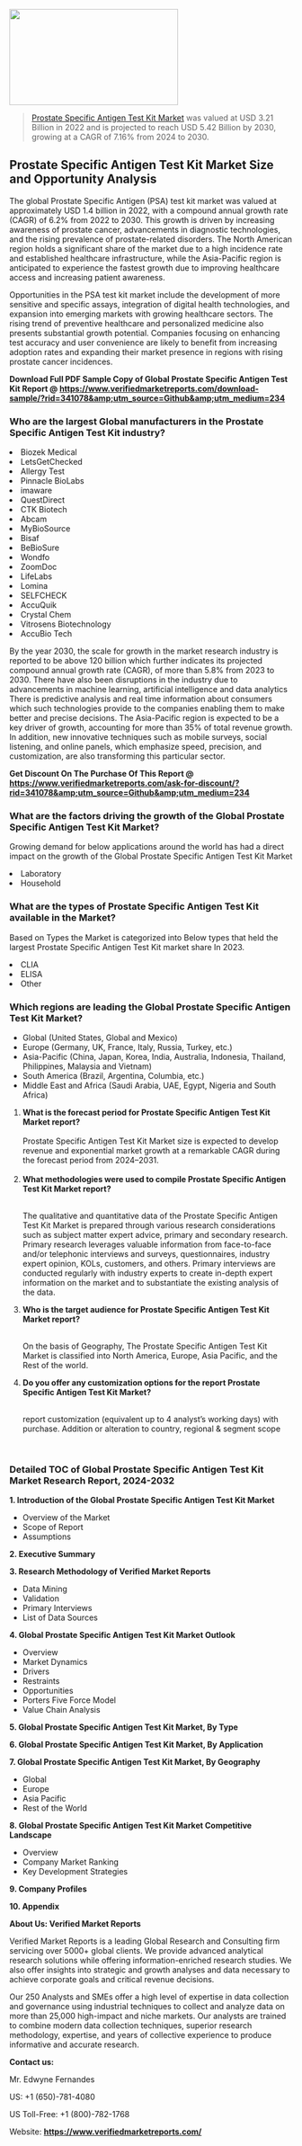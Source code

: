 <img src="https://ffe5etoiles.com/wp-content/uploads/2024/12/MST1-300x171.png" alt="" width="300" height="171" class="alignnone size-medium wp-image-20088" /><blockquote><p><p><a href="https://www.verifiedmarketreports.com/download-sample/?rid=341078&utm_source=Github&utm_medium=234" target="_blank">Prostate Specific Antigen Test Kit Market</a> was valued at USD 3.21 Billion in 2022 and is projected to reach USD 5.42 Billion by 2030, growing at a CAGR of 7.16% from 2024 to 2030.</p></blockquote><p><h2>Prostate Specific Antigen Test Kit Market Size and Opportunity Analysis</h2><p>The global Prostate Specific Antigen (PSA) test kit market was valued at approximately USD 1.4 billion in 2022, with a compound annual growth rate (CAGR) of 6.2% from 2022 to 2030. This growth is driven by increasing awareness of prostate cancer, advancements in diagnostic technologies, and the rising prevalence of prostate-related disorders. The North American region holds a significant share of the market due to a high incidence rate and established healthcare infrastructure, while the Asia-Pacific region is anticipated to experience the fastest growth due to improving healthcare access and increasing patient awareness.</p><p>Opportunities in the PSA test kit market include the development of more sensitive and specific assays, integration of digital health technologies, and expansion into emerging markets with growing healthcare sectors. The rising trend of preventive healthcare and personalized medicine also presents substantial growth potential. Companies focusing on enhancing test accuracy and user convenience are likely to benefit from increasing adoption rates and expanding their market presence in regions with rising prostate cancer incidences.</p></p><p class=""><strong>Download Full PDF Sample Copy of Global Prostate Specific Antigen Test Kit Report @ <a href="https://www.verifiedmarketreports.com/download-sample/?rid=341078&amp;utm_source=Github&amp;utm_medium=234" target="_blank">https://www.verifiedmarketreports.com/download-sample/?rid=341078&amp;utm_source=Github&amp;utm_medium=234</a></strong></p><h3 id="" class="">Who are the largest Global manufacturers in the Prostate Specific Antigen Test Kit industry?</h3><p><li>Biozek Medical</li><li> LetsGetChecked</li><li> Allergy Test</li><li> Pinnacle BioLabs</li><li> imaware</li><li> QuestDirect</li><li> CTK Biotech</li><li> Abcam</li><li> MyBioSource</li><li> Bisaf</li><li> BeBioSure</li><li> Wondfo</li><li> ZoomDoc</li><li> LifeLabs</li><li> Lomina</li><li> SELFCHECK</li><li> AccuQuik</li><li> Crystal Chem</li><li> Vitrosens Biotechnology</li><li> AccuBio Tech</li></p><div class=""><div class="" dir="" data-message-author-role="" data-message-id="" data-message-model-slug=""><div class=""><div class=""><div class=""><div class="" dir="" data-message-author-role="" data-message-id="" data-message-model-slug=""><div class=""><div class=""><p>By the year 2030, the scale for growth in the market research industry is reported to be above 120 billion which further indicates its projected compound annual growth rate (CAGR), of more than 5.8% from 2023 to 2030. There have also been disruptions in the industry due to advancements in machine learning, artificial intelligence and data analytics There is predictive analysis and real time information about consumers which such technologies provide to the companies enabling them to make better and precise decisions. The Asia-Pacific region is expected to be a key driver of growth, accounting for more than 35% of total revenue growth. In addition, new innovative techniques such as mobile surveys, social listening, and online panels, which emphasize speed, precision, and customization, are also transforming this particular sector.</p><p><strong>Get Discount On The Purchase Of This Report @&nbsp; <a href="https://www.verifiedmarketreports.com/ask-for-discount/?rid=341078&amp;utm_source=Github&amp;utm_medium=234" target="_blank">https://www.verifiedmarketreports.com/ask-for-discount/?rid=341078&amp;utm_source=Github&amp;utm_medium=234</a></strong></p></div></div></div></div></div></div></div></div><h3 id="" class="">What are the factors driving the growth of the Global Prostate Specific Antigen Test Kit Market?</h3><p id="" class="">Growing demand for below applications around the world has had a direct impact on the growth of the Global Prostate Specific Antigen Test Kit Market</p><p id="" class=""><li>Laboratory</li><li> Household</li></p><h3 id="" class="">What are the types of Prostate Specific Antigen Test Kit available in the Market?</h3><p id="" class="">Based on Types the Market is categorized into Below types that held the largest Prostate Specific Antigen Test Kit market share In 2023.</p><p id="" class=""><li>CLIA</li><li> ELISA</li><li> Other</li></p><h3 id="" class="">Which regions are leading the Global Prostate Specific Antigen Test Kit Market?</h3><ul><li>Global (United States, Global and Mexico)</li><li>Europe (Germany, UK, France, Italy, Russia, Turkey, etc.)</li><li>Asia-Pacific (China, Japan, Korea, India, Australia, Indonesia, Thailand, Philippines, Malaysia and Vietnam)</li><li>South America (Brazil, Argentina, Columbia, etc.)</li><li>Middle East and Africa (Saudi Arabia, UAE, Egypt, Nigeria and South Africa)</li></ul><p><ol><li><strong>What is the forecast period for Prostate Specific Antigen Test Kit Market report?<br /></strong><br /><span data-sheets-root="1" data-sheets-value="{&quot;1&quot;:2,&quot;2&quot;:&quot;XXXX size is expected to develop revenue and exponential market growth at a remarkable CAGR during the forecast period from 2024&ndash;2030.&quot;}" data-sheets-userformat="{&quot;2&quot;:12674,&quot;4&quot;:{&quot;1&quot;:2,&quot;2&quot;:16776960},&quot;10&quot;:2,&quot;11&quot;:0,&quot;15&quot;:&quot;Arial&quot;,&quot;16&quot;:12}">Prostate Specific Antigen Test Kit Market size is expected to develop revenue and exponential market growth at a remarkable CAGR during the forecast period from 2024&ndash;2031.</span><br /><br /></li><li><strong>What methodologies were used to compile Prostate Specific Antigen Test Kit Market report?<br /><br /></strong><p>The qualitative and quantitative data of the&nbsp;Prostate Specific Antigen Test Kit Market is prepared through various research considerations such as subject matter expert advice, primary and secondary research. Primary research leverages valuable information from face-to-face and/or telephonic interviews and surveys, questionnaires, industry expert opinion, KOLs, customers, and others. Primary interviews are conducted regularly with industry experts to create in-depth expert information on the market and to substantiate the existing analysis of the data.&nbsp;</p></li><li><strong>Who is the target audience for Prostate Specific Antigen Test Kit Market report?<br /><br /></strong><p>On the basis of Geography, The&nbsp;Prostate Specific Antigen Test Kit Market is classified into North America, Europe, Asia Pacific, and the Rest of the world.</p></li><li><strong>Do you offer any customization options for the report Prostate Specific Antigen Test Kit Market?<br /><br /></strong><p>report customization (equivalent up to 4 analyst&rsquo;s working days) with purchase. Addition or alteration to country, regional &amp; segment scope</p><p>&nbsp;</p></li></ol></p><h3 id="" class="">Detailed TOC of Global Prostate Specific Antigen Test Kit Market Research Report, 2024-2032</h3><p id="" class=""><strong>1. Introduction of the Global Prostate Specific Antigen Test Kit Market</strong></p><ul><li>Overview of the Market</li><li>Scope of Report</li><li>Assumptions</li></ul><p id="" class=""><strong>2. Executive Summary</strong></p><p id="" class=""><strong>3. Research Methodology of&nbsp;Verified Market Reports</strong></p><ul><li>Data Mining</li><li>Validation</li><li>Primary Interviews</li><li>List of Data Sources</li></ul><p id="" class=""><strong>4. Global Prostate Specific Antigen Test Kit Market Outlook</strong></p><ul><li>Overview</li><li>Market Dynamics</li><li>Drivers</li><li>Restraints</li><li>Opportunities</li><li>Porters Five Force Model</li><li>Value Chain Analysis</li></ul><p id="" class=""><strong>5. Global Prostate Specific Antigen Test Kit Market, By&nbsp;Type</strong></p><p id="" class=""><strong>6. Global Prostate Specific Antigen Test Kit Market, By Application</strong></p><p id="" class=""><strong>7. Global Prostate Specific Antigen Test Kit Market, By Geography</strong></p><ul><li>Global</li><li>Europe</li><li>Asia Pacific</li><li>Rest of the World</li></ul><p id="" class=""><strong>8. Global Prostate Specific Antigen Test Kit Market Competitive Landscape</strong></p><ul><li>Overview</li><li>Company Market Ranking</li><li>Key Development Strategies</li></ul><p id="" class=""><strong>9. Company Profiles</strong></p><p id="" class=""><strong>10. Appendix</strong></p><p id="" class=""><strong>About Us: Verified Market Reports</strong></p><p id="" class="">Verified Market Reports is a leading Global Research and Consulting firm servicing over 5000+ global clients. We provide advanced analytical research solutions while offering information-enriched research studies. We also offer insights into strategic and growth analyses and data necessary to achieve corporate goals and critical revenue decisions.</p><p id="" class="">Our 250 Analysts and SMEs offer a high level of expertise in data collection and governance using industrial techniques to collect and analyze data on more than 25,000 high-impact and niche markets. Our analysts are trained to combine modern data collection techniques, superior research methodology, expertise, and years of collective experience to produce informative and accurate research.</p><p id="" class=""><strong>Contact us:</strong></p><p id="" class="">Mr. Edwyne Fernandes</p><p id="" class="">US: +1 (650)-781-4080</p><p id="" class="">US Toll-Free: +1 (800)-782-1768</p><p id="" class="">Website: <a target="" data-test-app-aware-link=""><strong>https://www.verifiedmarketreports.com/</strong></a></p>

